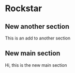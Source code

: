 # Rockstar

## New another section

This is an add to another section

## New main section

Hi, this is the new main section
